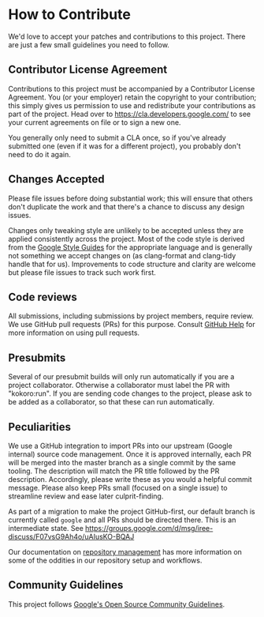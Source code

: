 # How to Contribute

We'd love to accept your patches and contributions to this project. There are
just a few small guidelines you need to follow.

## Contributor License Agreement

Contributions to this project must be accompanied by a Contributor License
Agreement. You (or your employer) retain the copyright to your contribution;
this simply gives us permission to use and redistribute your contributions as
part of the project. Head over to <https://cla.developers.google.com/> to see
your current agreements on file or to sign a new one.

You generally only need to submit a CLA once, so if you've already submitted one
(even if it was for a different project), you probably don't need to do it
again.

## Changes Accepted

Please file issues before doing substantial work; this will ensure that others
don't duplicate the work and that there's a chance to discuss any design issues.

Changes only tweaking style are unlikely to be accepted unless they are applied
consistently across the project. Most of the code style is derived from the
[Google Style Guides](http://google.github.io/styleguide/) for the appropriate
language and is generally not something we accept changes on (as clang-format
and clang-tidy handle that for us). Improvements to code structure and clarity
are welcome but please file issues to track such work first.

## Code reviews

All submissions, including submissions by project members, require review. We
use GitHub pull requests (PRs) for this purpose. Consult
[GitHub Help](https://help.github.com/articles/about-pull-requests/) for more
information on using pull requests.

## Presubmits

Several of our presubmit builds will only run automatically if you are a project
collaborator. Otherwise a collaborator must label the PR with "kokoro:run". If
you are sending code changes to the project, please ask to be added as a
collaborator, so that these can run automatically.

## Peculiarities

We use a GitHub integration to import PRs into our upstream (Google internal)
source code management. Once it is approved internally, each PR will be merged
into the master branch as a single commit by the same tooling. The description
will match the PR title followed by the PR description. Accordingly, please
write these as you would a helpful commit message. Please also keep PRs small
(focused on a single issue) to streamline review and ease later culprit-finding.

As part of a migration to make the project GitHub-first, our default branch is
currently called `google` and all PRs should be directed there. This is an
intermediate state. See
https://groups.google.com/d/msg/iree-discuss/F07vsG9Ah4o/uAIusKO-BQAJ

Our documentation on
[repository management](https://github.com/google/iree/blob/master/docs/repository_management.md)
has more information on some of the oddities in our repository setup and
workflows.

## Community Guidelines

This project follows
[Google's Open Source Community Guidelines](https://opensource.google.com/conduct/).
